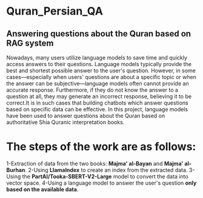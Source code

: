 # Quran_Persian_QA
## Answering questions about the Quran based on RAG system 
Nowadays, many users utilize language models to save time and quickly access answers to their questions. Language models typically provide the best and shortest possible answer to the user's question. However, in some cases—especially when users' questions are about a specific topic or when the answer can be subjective—language models often cannot provide an accurate response. Furthermore, if they do not know the answer to a question at all, they may generate an incorrect response, believing it to be correct.It is in such cases that building chatbots which answer questions based on specific data can be effective.
In this project, language models have been used to answer questions about the Quran based on authoritative Shia Quranic interpretation books. 

# The steps of the work are as follows:
1-Extraction of data from the two books: **Majma' al-Bayan** and **Majma' al-Burhan**.
2-Using **LlamaIndex** to create an index from the extracted data.
3-Using the **PartAI/Tooka-SBERT-V2-Large** model to convert the data into vector space.
4-Using a language model to answer the user's question **only based on the available data**.

